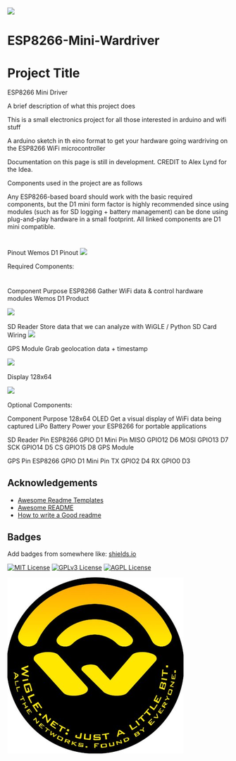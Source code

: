 # # 
<img src=" https://i.ibb.co/nkQsjNQ/miami6logo1.jpg">

# ESP8266-Mini-Wardriver


# Project Title
ESP8266 Mini Driver


A brief description of what this project does  

This is a small electronics project for all those interested in arduino and wifi stuff  

A arduino sketch in th eino format to get your hardware going wardriving on the ESP8266 WiFi microcontroller 

Documentation on this page is still in development. CREDIT to Alex Lynd for the Idea. 

Components used in the project are as follows 

Any ESP8266-based board should work with the basic required components, but the D1 mini form factor is highly recommended since using modules (such as for SD logging + battery management) can be done using plug-and-play hardware in a small footprint. All linked components are D1 mini compatible.
# #
Pinout 
Wemos D1 Pinout
<img src=" https://i.imgur.com/oUn3qy3.png">


Required Components:
# #
Component	Purpose
ESP8266	Gather WiFi data & control hardware modules
Wemos D1 Product 

<img src="https://i.imgur.com/EYvZBMK.png">

SD Reader	Store data that we can analyze with WiGLE / Python
SD Card Wiring
<img src="https://imgur.com/a/0XDCpHK">

GPS Module	Grab geolocation data + timestamp

<img src="https://i.imgur.com/6uUIQhl.png">

Display 128x64

<img src="https://i.imgur.com/SYSRmWb.png">

Optional Components:

Component	Purpose
128x64 OLED	Get a visual display of WiFi data being captured
LiPo Battery	Power your ESP8266 for portable applications


SD Reader Pin	ESP8266 GPIO	D1 Mini Pin
MISO	GPIO12	D6
MOSI	GPIO13	D7
SCK	GPIO14	D5
CS	GPIO15	D8
GPS Module

GPS Pin	ESP8266 GPIO	D1 Mini Pin
TX	GPIO2	D4
RX	GPIO0	D3

## Acknowledgements

 - [Awesome Readme Templates](https://awesomeopensource.com/project/elangosundar/awesome-README-templates)
 - [Awesome README](https://github.com/matiassingers/awesome-readme)
 - [How to write a Good readme](https://bulldogjob.com/news/449-how-to-write-a-good-readme-for-your-github-project)


## Badges

Add badges from somewhere like: [shields.io](https://shields.io/)

[![MIT License](https://img.shields.io/badge/License-MIT-green.svg)](https://choosealicense.com/licenses/mit/)
[![GPLv3 License](https://img.shields.io/badge/License-GPL%20v3-yellow.svg)](https://opensource.org/licenses/)
[![AGPL License](https://img.shields.io/badge/license-AGPL-blue.svg)](http://www.gnu.org/licenses/agpl-3.0)

 
 
 <img src="https://github.com/miami6/ESP8266-Mini-Wardriver/blob/main/b_gWKr0k_400x400.jpeg">
